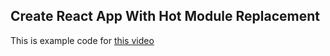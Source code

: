 ## Create React App With Hot Module Replacement

This is example code for [this video](https://www.youtube.com/watch?v=eaFEOTEQByE)
